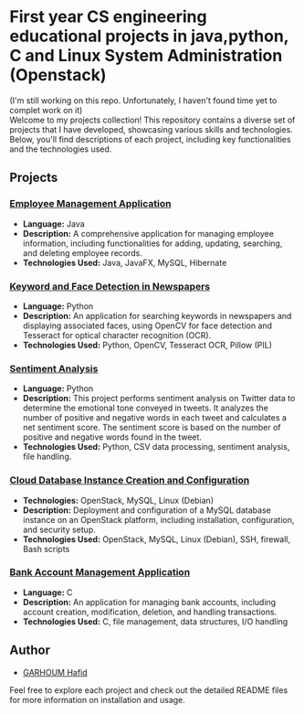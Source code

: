 # First year CS engineering educational projects in java,python, C and Linux System Administration (Openstack)

(I'm still working on this repo. Unfortunately, I haven't found time yet to complet work on it)
<br>
Welcome to my projects collection! This repository contains a diverse set of projects that I have developed, showcasing various skills and technologies. Below, you'll find descriptions of each project, including key functionalities and the technologies used.

## Projects

### [Employee Management Application](./Employee-Management-Application/README.md)
- **Language:** Java
- **Description:** A comprehensive application for managing employee information, including functionalities for adding, updating, searching, and deleting employee records.
- **Technologies Used:** Java, JavaFX, MySQL, Hibernate

### [Keyword and Face Detection in Newspapers](./Keyword-and-Face-Detection-in-Newspapers/README.md)
- **Language:** Python
- **Description:** An application for searching keywords in newspapers and displaying associated faces, using OpenCV for face detection and Tesseract for optical character recognition (OCR).
- **Technologies Used:** Python, OpenCV, Tesseract OCR, Pillow (PIL)

### [Sentiment Analysis](./Sentiment-Analysis/README.md)
- **Language:** Python
- **Description:** This project performs sentiment analysis on Twitter data to determine the emotional tone conveyed in tweets. It analyzes the number of positive and negative words in each tweet and calculates a net sentiment score. The sentiment score is based on the number of positive and negative words found in the tweet.
- **Technologies Used:** Python, CSV data processing, sentiment analysis, file handling.

### [Cloud Database Instance Creation and Configuration](./openstack-private-cloud-conf/readme.md)
- **Technologies:** OpenStack, MySQL, Linux (Debian)
- **Description:** Deployment and configuration of a MySQL database instance on an OpenStack platform, including installation, configuration, and security setup.
- **Technologies Used:** OpenStack, MySQL, Linux (Debian), SSH, firewall, Bash scripts

### [Bank Account Management Application](./bank-management-system-in-c/readme.md)
- **Language:** C
- **Description:** An application for managing bank accounts, including account creation, modification, deletion, and handling transactions.
- **Technologies Used:** C, file management, data structures, I/O handling

## Author
- [GARHOUM Hafid](https://github.com/haf0g)


Feel free to explore each project and check out the detailed README files for more information on installation and usage.
